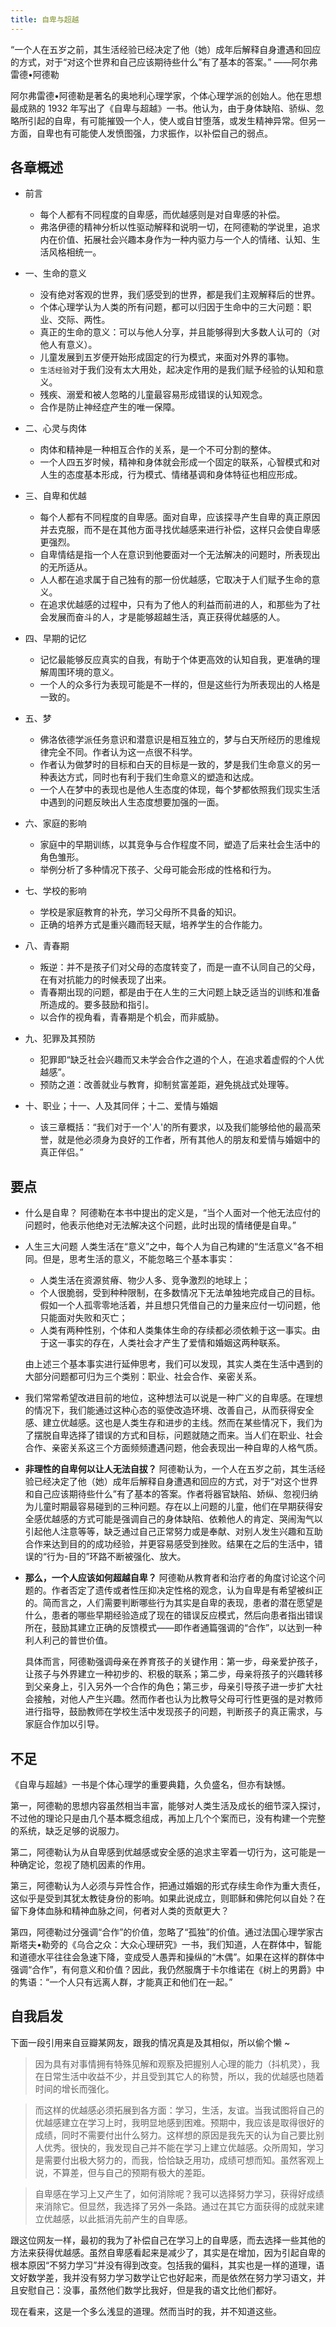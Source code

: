 ```yaml
---
title: 自卑与超越
---
```


“一个人在五岁之前，其生活经验已经决定了他（她）成年后解释自身遭遇和回应的方式，对于“对这个世界和自己应该期待些什么”有了基本的答案。” ——阿尔弗雷德•阿德勒

<!-- more -->

阿尔弗雷德•阿德勒是著名的奥地利心理学家，个体心理学派的创始人。他在思想最成熟的 1932 年写出了《自卑与超越》一书。他认为，由于身体缺陷、骄纵、忽略所引起的自卑，有可能摧毁一个人，使人或自甘堕落，或发生精神异常。但另一方面，自卑也有可能使人发愤图强，力求振作，以补偿自己的弱点。

## 各章概述

- 前言
  - 每个人都有不同程度的自卑感，而优越感则是对自卑感的补偿。
  - 弗洛伊德的精神分析以性驱动解释和说明一切，在阿德勒的学说里，追求内在价值、拓展社会兴趣本身作为一种内驱力与一个人的情绪、认知、生活风格相统一。

- 一、生命的意义
  - 没有绝对客观的世界，我们感受到的世界，都是我们主观解释后的世界。
  - 个体心理学认为人类的所有问题，都可以归因于生命中的三大问题：职业、交际、两性。
  - 真正的生命的意义：可以与他人分享，并且能够得到大多数人认可的（对他人有意义）。
  - 儿童发展到五岁便开始形成固定的行为模式，来面对外界的事物。
  - `生活经验`对于我们没有太大用处，起决定作用的是我们赋予经验的认知和意义。
  - 残疾、溺爱和被人忽略的儿童最容易形成错误的认知观念。
  - 合作是防止神经症产生的唯一保障。

- 二、心灵与肉体
  - 肉体和精神是一种相互合作的关系，是一个不可分割的整体。
  - 一个人四五岁时候，精神和身体就会形成一个固定的联系，心智模式和对人生的态度基本形成，行为模式、情绪基调和身体特征也相应形成。

- 三、自卑和优越
  - 每个人都有不同程度的自卑感。面对自卑，应该探寻产生自卑的真正原因并去克服，而不是在其他方面寻找优越感来进行补偿，这样只会使自卑感更强烈。
  - 自卑情结是指一个人在意识到他要面对一个无法解决的问题时，所表现出的无所适从。
  - 人人都在追求属于自己独有的那一份优越感，它取决于人们赋予生命的意义。
  - 在追求优越感的过程中，只有为了他人的利益而前进的人，和那些为了社会发展而奋斗的人，才是能够超越生活，真正获得优越感的人。

- 四、早期的记忆
  - 记忆最能够反应真实的自我，有助于个体更高效的认知自我，更准确的理解周围环境的意义。
  - 一个人的众多行为表现可能是不一样的，但是这些行为所表现出的人格是一致的。

- 五、梦
  - 佛洛依德学派任务意识和潜意识是相互独立的，梦与白天所经历的思维规律完全不同。作者认为这一点很不科学。
  - 作者认为做梦时的目标和白天的目标是一致的，梦是我们生命意义的另一种表达方式，同时也有利于我们生命意义的塑造和达成。
  - 一个人在梦中的表现也是他人生态度的体现，每个梦都依照我们现实生活中遇到的问题反映出人生态度想要加强的一面。

- 六、家庭的影响
  - 家庭中的早期训练，以其竞争与合作程度不同，塑造了后来社会生活中的角色雏形。
  - 举例分析了多种情况下孩子、父母可能会形成的性格和行为。

- 七、学校的影响
  - 学校是家庭教育的补充，学习父母所不具备的知识。
  - 正确的培养方式是重兴趣而轻天赋，培养学生的合作能力。

- 八、青春期
  - 叛逆：并不是孩子们对父母的态度转变了，而是一直不认同自己的父母，在有对抗能力的时候表现了出来。
  - 青春期出现的问题，都是由于在人生的三大问题上缺乏适当的训练和准备所造成的。要多鼓励和指引。
  - 以合作的视角看，青春期是个机会，而非威胁。

- 九、犯罪及其预防
  - 犯罪即“缺乏社会兴趣而又未学会合作之道的个人，在追求着虚假的个人优越感”。
  - 预防之道：改善就业与教育，抑制贫富差距，避免挑战式处理等。

- 十、职业；十一、人及其同伴；十二、爱情与婚姻
  - 该三章概括：“我们对于一个'人'的所有要求，以及我们能够给他的最高荣誉，就是他必须身为良好的工作者，所有其他人的朋友和爱情与婚姻中的真正伴侣。”

## 要点

- 什么是自卑？
阿德勒在本书中提出的定义是，“当个人面对一个他无法应付的问题时，他表示他绝对无法解决这个问题，此时出现的情绪便是自卑。”

- 人生三大问题
  人类生活在“意义”之中，每个人为自己构建的“生活意义”各不相同。但是，思考生活的意义，不能忽略三个基本事实：
  - 人类生活在资源贫瘠、物少人多、竞争激烈的地球上；
  - 个人很脆弱，受到种种限制，在多数情况下无法单独地完成自己的目标。假如一个人孤零零地活着，并且想只凭借自己的力量来应付一切问题，他只能面对失败和灭亡；
  - 人类有两种性别，个体和人类集体生命的存续都必须依赖于这一事实。由于这一事实的存在，人类社会才产生了爱情和婚姻这两种联系。

  由上述三个基本事实进行延伸思考，我们可以发现，其实人类在生活中遇到的大部分问题都可归为三个类别：职业、社会合作、亲密关系。

- 我们常常希望改进目前的地位，这种想法可以说是一种广义的自卑感。在理想的情况下，我们能通过这种心态的驱使改造环境、改善自己，从而获得安全感、建立优越感。这也是人类生存和进步的主线。然而在某些情况下，我们为了摆脱自卑选择了错误的方式和目标，问题就随之而来。当人们在职业、社会合作、亲密关系这三个方面频频遭遇问题，他会表现出一种自卑的人格气质。

- **非理性的自卑何以让人无法自拔？**
阿德勒认为，一个人在五岁之前，其生活经验已经决定了他（她）成年后解释自身遭遇和回应的方式，对于“对这个世界和自己应该期待些什么”有了基本的答案。作者将器官缺陷、娇纵、忽视归纳为儿童时期最容易碰到的三种问题。存在以上问题的儿童，他们在早期获得安全感优越感的方式可能是强调自己的身体缺陷、依赖他人的肯定、哭闹淘气以引起他人注意等等，缺乏通过自己正常努力或是奉献、对别人发生兴趣和互助合作来达到目的的成功经验，并更容易感受到挫败。结果在之后的生活中，错误的“行为-目的”环路不断被强化、放大。

- **那么，一个人应该如何超越自卑？**
阿德勒从教育者和治疗者的角度讨论这个问题的。作者否定了遗传或者性压抑决定性格的观念，认为自卑是有希望被纠正的。简而言之，人们需要判断哪些行为其实是自卑的表现，患者的潜在愿望是什么，患者的哪些早期经验造成了现在的错误反应模式，然后向患者指出错误所在，鼓励其建立正确的反馈模式——即作者通篇强调的“合作”，以达到一种利人利己的普世价值。

  具体而言，阿德勒强调母亲在养育孩子的关键作用：第一步，母亲爱护孩子，让孩子与外界建立一种初步的、积极的联系；第二步，母亲将孩子的兴趣转移到父亲身上，引入另外一个合作的角色；第三步，母亲引导孩子进一步扩大社会接触，对他人产生兴趣。然而作者也认为比教导父母可行性更强的是对教师进行指导，鼓励教师在学校生活中发现孩子的问题，判断孩子的真正需求，与家庭合作加以引导。

## 不足

《自卑与超越》一书是个体心理学的重要典籍，久负盛名，但亦有缺憾。

第一，阿德勒的思想内容虽然相当丰富，能够对人类生活及成长的细节深入探讨，不过他的理论只是由几个基本概念组成，再加上几个个案而已，没有构建一个完整的系统，缺乏足够的说服力。

第二，阿德勒认为从自卑感到优越感或安全感的追求主宰着一切行为，这可能是一种确定论，忽视了随机因素的作用。

第三，阿德勒认为人必须与异性合作，把通过婚姻的形式存续生命作为重大责任，这似乎是受到其犹太教徒身份的影响。如果此说成立，则耶稣和佛陀何以自处？在留下身体血脉和精神血脉之间，何者对人类的贡献更大？

第四，阿德勒过分强调“合作”的价值，忽略了“孤独”的价值。通过法国心理学家古斯塔夫•勒旁的《乌合之众：大众心理研究》一书，我们知道，人在群体中，智能和道德水平往往会急速下降，变成受人愚弄和操纵的“木偶”。如果在这样的群体中强调“合作”，有何意义和价值？因此，我仍然服膺于卡尔维诺在《树上的男爵》中的隽语：“一个人只有远离人群，才能真正和他们在一起。”

## 自我启发

下面一段引用来自豆瓣某网友，跟我的情况真是及其相似，所以偷个懒 ~

> 因为具有对事情拥有特殊见解和观察及把握别人心理的能力（抖机灵），我在日常生活中收益不少，并且受到其它人的称赞，所以，我的优越感也随着时间的增长而强化。

> 而这样的优越感必须拓展到各方面：学习，生活，友谊。当我试图将自己的优越感建立在学习上时，我明显地感到困难。预期中，我应该是取得很好的成绩，同时不需要付出什么努力。这样想的原因是我先天的认为自己要比别人优秀。很快的，我发现自己并不能在学习上建立优越感。众所周知，学习是需要付出极大努力的，而我，恰恰缺乏用功，成绩可想而知。虽然客观上说，不算差，但与自己的预期有极大的差距。

> 自卑感在学习上又产生了，如何消除呢？我可以选择努力学习，获得好成绩来消除它。但显然，我选择了另外一条路。通过在其它方面获得的成就来建立优越感，以此抵消先前产生的自卑感。

跟这位网友一样，最初的我为了补偿自己在学习上的自卑感，而去选择一些其他的方法来获得优越感。虽然自卑感看起来是减少了，其实是在增加，因为引起自卑的根本原因“不努力学习”并没有得到改变。包括我的偏科，其实也是一样的道理，语文好数学差，我并没有努力学习数学让它也好起来，而是依然在努力学习语文，并且安慰自己：没事，虽然他们数学比我好，但是我的语文比他们都好。

现在看来，这是一个多么浅显的道理。然而当时的我，并不知道这些。

<Valine></Valine>